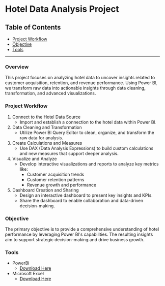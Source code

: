 # Hotel Data Analysis Project

## Table of Contents

- [Project Workflow](#project-workflow)
- [Objective](#objective)
- [Tools](#tools)

---

### Overview

This project focuses on analyzing hotel data to uncover insights related to customer acquisition, retention, and revenue performance. Using Power BI, we transform raw data into actionable insights through data cleaning, transformation, and advanced visualizations.

### Project Workflow

1. Connect to the Hotel Data Source
    - Import and establish a connection to the hotel data within Power BI.
2. Data Cleaning and Transformation
    - Utilize Power BI Query Editor to clean, organize, and transform the raw data for analysis.
3. Create Calculations and Measures
    - Use DAX (Data Analysis Expressions) to build custom calculations and new measures that support deeper analysis.
4. Visualize and Analyze
    - Develop interactive visualizations and reports to analyze key metrics like:
        - Customer acquisition trends
        - Customer retention patterns
        - Revenue growth and performance
5. Dashboard Creation and Sharing
    - Design an interactive dashboard to present key insights and KPIs.
    - Share the dashboard to enable collaboration and data-driven decision-making.
   
### Objective

The primary objective is to provide a comprehensive understanding of hotel performance by leveraging Power BI's capabilities. The resulting insights aim to support strategic decision-making and drive business growth.

### Tools
- PowerBi
  - [Download Here](https://www.microsoft.com/tr-tr/power-platform/products/power-bi/downloads)
- Microsoft Excel
  - [Download Here](https://www.microsoft.com/en-us/microsoft-365/excel)